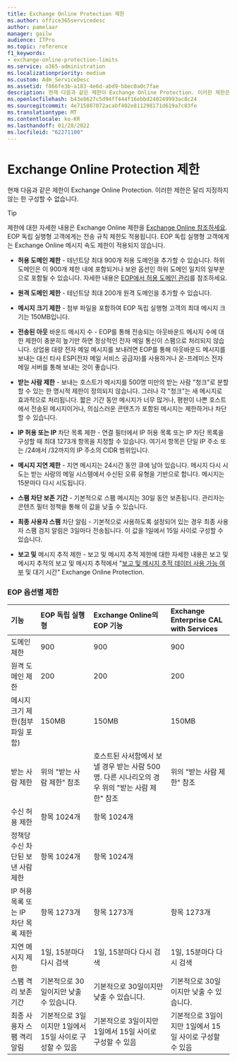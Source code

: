 ```yaml
---
title: Exchange Online Protection 제한
ms.author: office365servicedesc
author: pamelaar
manager: gailw
audience: ITPro
ms.topic: reference
f1_keywords:
- exchange-online-protection-limits
ms.service: o365-administration
ms.localizationpriority: medium
ms.custom: Adm_ServiceDesc
ms.assetid: f866fe3b-a183-4e6d-abd9-bbec0a0c7fae
description: 현재 다음과 같은 제한이 Exchange Online Protection. 이러한 제한은 달리 지정하지 않는 한 구성할 수 없습니다.
ms.openlocfilehash: b43e8627c5d94ff444f16ebbd240249993ac8c24
ms.sourcegitcommit: 4e715887072acabf402e811298171d619a7c83fe
ms.translationtype: MT
ms.contentlocale: ko-KR
ms.lasthandoff: 01/28/2022
ms.locfileid: "62271100"
---
```

# <a name="exchange-online-protection-limits"></a>Exchange Online Protection 제한

현재 다음과 같은 제한이 Exchange Online Protection. 이러한 제한은 달리 지정하지 않는 한 구성할 수 없습니다. 
  
> [!TIP]
> 제한에 대한 자세한 내용은 Exchange Online 제한을 [Exchange Online 참조하세요](../exchange-online-service-description/exchange-online-limits.md). EOP 독립 실행형 고객에게는 전송 규칙 제한도 적용됩니다. EOP 독립 실행형 고객에게는 Exchange Online 메시지 속도 제한이 적용되지 않습니다. 
  
- **허용 도메인 제한** - 테넌트당 최대 900개 허용 도메인을 추가할 수 있습니다. 하위 도메인은 이 900개 제한 내에 포함되거나 보완 옵션인 하위 도메인 일치의 일부분으로 포함될 수 있습니다. 자세한 내용은 [EOP에서 허용 도메인 관리](/microsoft-365/security/office-365-security/exchange-online-protection-overview)를 참조하세요.

- **원격 도메인 제한** - 테넌트당 최대 200개 원격 도메인을 추가할 수 있습니다.
    
- **메시지 크기 제한** - 첨부 파일을 포함하여 EOP 독립 실행형 고객의 최대 메시지 크기는 150MB입니다. 
    
- **전송된 아웃** 바운드 메시지 수 - EOP를 통해 전송되는 아웃바운드 메시지 수에 대한 제한이 충분히 높기만 하면 정상적인 전자 메일 통신이 스팸으로 처리되지 않습니다. 상업용 대량 전자 메일 메시지를 보내려면 EOP를 통해 아웃바운드 메시지를 보내는 대신 타사 ESP(전자 메일 서비스 공급자)를 사용하거나 온-프레미스 전자 메일 서버를 통해 보내는 것이 좋습니다. 
    
- **받는 사람 제한** - 보내는 호스트가 메시지를 500명 미만의 받는 사람 "청크"로 분할할 수 있는 한 명시적 제한이 정의되지 않습니다. 그러나 각 "청크"는 새 메시지로 효과적으로 처리됩니다. 짧은 기간 동안 메시지가 너무 많거나, 평판이 나쁜 호스트에서 전송된 메시지이거나, 의심스러운 콘텐츠가 포함된 메시지는 제한하거나 차단할 수 있습니다. 
    
- **IP 허용 또는 IP** 차단 목록 제한 - 연결 필터에서 IP 허용 목록 또는 IP 차단 목록을 구성할 때 최대 1273개 항목을 지정할 수 있습니다. 여기서 항목은 단일 IP 주소 또는 /24에서 /32까지의 IP 주소의 CIDR 범위입니다. 
    
- **메시지 지연 제한** - 지연 메시지는 24시간 동안 큐에 남아 있습니다. 메시지 다시 시도는 받는 사람의 메일 시스템에서 수신된 오류 유형을 기반으로 합니다. 메시지는 15분마다 다시 시도됩니다. 
    
- **스팸 차단 보존 기간** - 기본적으로 스팸 메시지는 30일 동안 보존됩니다. 관리자는 콘텐츠 필터 정책을 통해 이 값을 낮출 수 있습니다. 
    
- **최종 사용자 스팸** 차단 알림 - 기본적으로 사용하도록 설정되어 있는 경우 최종 사용자 스팸 검지 알림은 3일마다 전송됩니다. 이 값을 1일에서 15일 사이로 구성할 수 있습니다. 
    
- **보고 및** 메시지 추적 제한 - 보고 및 메시지 추적 제한에 대한 자세한 내용은 보고 및 메시지 추적의 보고 및 메시지 추적에서 "[보고 및 메시지 추적 데이터 사용 가능 여부](/microsoft-365/security/office-365-security/reporting-and-message-trace-in-exchange-online-protection) 및 대기 시간" Exchange Online Protection.
    
### <a name="limits-across-eop-options"></a>EOP 옵션별 제한

| 기능 | EOP 독립 실행형 | Exchange Online의 EOP 기능 | Exchange Enterprise CAL with Services |
|:-----|:-----|:-----|:-----|
|도메인 제한  <br/> |900  <br/> |900  <br/> |900  <br/> |
|원격 도메인 제한  <br/> |200  <br/> |200  <br/> |200  <br/> |
|메시지 크기 제한(첨부 파일 포함)  <br/> |150MB  <br/> |150MB  <br/> |150MB  <br/> |
|받는 사람 제한  <br/> |위의 "받는 사람 제한" 참조  <br/> |호스트된 사서함에서 보낼 경우 받는 사람 500명. 다른 시나리오의 경우 위의 "받는 사람 제한" 참조  <br/> |위의 "받는 사람 제한" 참조  <br/> |
|수신 허용 제한  <br/> |항목 1024개  <br/> |항목 1024개  <br/> ||
|정책당 수신 차단된 보낸 사람 제한  <br/> |항목 1024개  <br/> |항목 1024개  <br/> ||
|IP 허용 목록 또는 IP 차단 목록 제한  <br/> |항목 1273개  <br/> |항목 1273개  <br/> |항목 1273개  <br/> |
|지연 메시지 제한  <br/> |1일, 15분마다 다시 검색  <br/> |1일, 15분마다 다시 검색  <br/> |1일, 15분마다 다시 검색  <br/> |
|스팸 격리 보존 기간  <br/> |기본적으로 30일이지만 낮출 수 있습니다.  <br/> |기본적으로 30일이지만 낮출 수 있습니다.  <br/> |기본적으로 30일이지만 낮출 수 있습니다.  <br/> |
|최종 사용자 스팸 격리 알림  <br/> |기본적으로 3일이지만 1일에서 15일 사이로 구성할 수 있음  <br/> |기본적으로 3일이지만 1일에서 15일 사이로 구성할 수 있음  <br/> |기본적으로 3일이지만 1일에서 15일 사이로 구성할 수 있음  <br/> |
